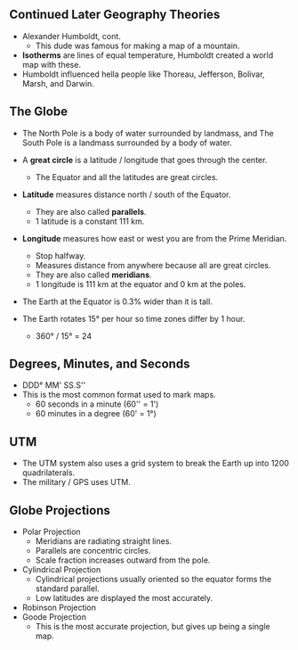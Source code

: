 ## Continued Later Geography Theories

- Alexander Humboldt, cont.
  - This dude was famous for making a map of a mountain.
- **Isotherms** are lines of equal temperature, Humboldt created a world map with these.
- Humboldt influenced hella people like Thoreau, Jefferson, Bolivar, Marsh, and Darwin.

## The Globe

- The North Pole is a body of water surrounded by landmass, and The South Pole is a landmass surrounded by a body of water.


- A **great circle** is a latitude / longitude that goes through the center.
  - The Equator and all the latitudes are great circles.
- **Latitude** measures distance north / south of the Equator.
  - They are also called **parallels**.
  - 1 latitude is a constant 111 km.
- **Longitude** measures how east or west you are from the Prime Meridian.
  - Stop halfway.
  - Measures distance from anywhere because all are great circles.
  - They are also called **meridians**.
  - 1 longitude is 111 km at the equator and 0 km at the poles.
- The Earth at the Equator is 0.3% wider than it is tall. 
- The Earth rotates 15&deg; per hour so time zones differ by 1 hour.
  - 360&deg; / 15&deg; = 24

## Degrees, Minutes, and Seconds

- DDD&deg; MM' SS.S''
- This is the most common format used to mark maps.
  - 60 seconds in a minute (60'' = 1')
  - 60 minutes in a degree (60' = 1&deg;)

## UTM

- The UTM system also uses a grid system to break the Earth up into 1200 quadrilaterals.
- The military / GPS uses UTM.

## Globe Projections

- Polar Projection
  - Meridians are radiating straight lines.
  - Parallels are concentric circles.
  - Scale fraction increases outward from the pole.
- Cylindrical Projection
  - Cylindrical projections usually oriented so the equator forms the standard parallel.
  - Low latitudes are displayed the most accurately.
- Robinson Projection
- Goode Projection
  - This is the most accurate projection, but gives up being a single map.
